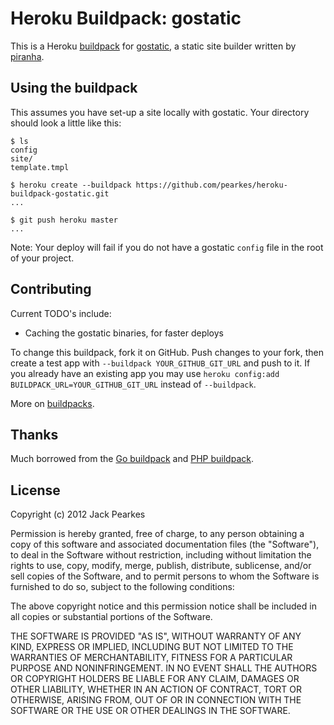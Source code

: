 # Heroku Buildpack: gostatic

This is a Heroku [buildpack](http://devcenter.heroku.com/articles/buildpacks) for
[gostatic](https://github.com/piranha/gostatic), a static site
builder written by [piranha](https://github.com/piranha).

## Using the buildpack

This assumes you have set-up a site locally with gostatic. Your
directory should look a little like this:

    $ ls
    config
    site/
    template.tmpl

    $ heroku create --buildpack https://github.com/pearkes/heroku-buildpack-gostatic.git
    ...

    $ git push heroku master
    ...

Note: Your deploy will fail if you do not have a gostatic `config` file
in the root of your project.

## Contributing

Current TODO's include:

- Caching the gostatic binaries, for faster deploys

To change this buildpack, fork it on GitHub. Push
changes to your fork, then create a test app with
`--buildpack YOUR_GITHUB_GIT_URL` and push to it. If you
already have an existing app you may use `heroku config:add
BUILDPACK_URL=YOUR_GITHUB_GIT_URL` instead of `--buildpack`.

More on [buildpacks](http://devcenter.heroku.com/articles/buildpacks).

## Thanks

Much borrowed from the [Go buildpack](https://github.com/kr/heroku-buildpack-go)
and [PHP buildpack](https://github.com/heroku/heroku-buildpack-php).

## License

Copyright (c) 2012 Jack Pearkes

Permission is hereby granted, free of charge, to any person obtaining a copy
of this software and associated documentation files (the "Software"), to deal
in the Software without restriction, including without limitation the rights to
use, copy, modify, merge, publish, distribute, sublicense, and/or sell copies of
the Software, and to permit persons to whom the Software is furnished to do so,
subject to the following conditions:

The above copyright notice and this permission notice shall be included in all
copies or substantial portions of the Software.

THE SOFTWARE IS PROVIDED "AS IS", WITHOUT WARRANTY OF ANY KIND, EXPRESS OR
IMPLIED, INCLUDING BUT NOT LIMITED TO THE WARRANTIES OF MERCHANTABILITY,
FITNESS FOR A PARTICULAR PURPOSE AND NONINFRINGEMENT. IN NO EVENT SHALL THE
AUTHORS OR COPYRIGHT HOLDERS BE LIABLE FOR ANY CLAIM, DAMAGES OR OTHER LIABILITY,
WHETHER IN AN ACTION OF CONTRACT, TORT OR OTHERWISE, ARISING FROM, OUT OF OR IN
CONNECTION WITH THE SOFTWARE OR THE USE OR OTHER DEALINGS IN THE SOFTWARE.

